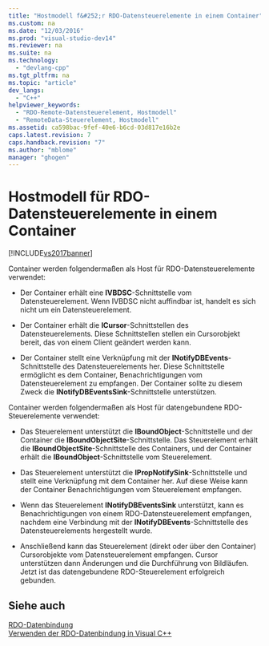 ```yaml
---
title: "Hostmodell f&#252;r RDO-Datensteuerelemente in einem Container"
ms.custom: na
ms.date: "12/03/2016"
ms.prod: "visual-studio-dev14"
ms.reviewer: na
ms.suite: na
ms.technology: 
  - "devlang-cpp"
ms.tgt_pltfrm: na
ms.topic: "article"
dev_langs: 
  - "C++"
helpviewer_keywords: 
  - "RDO-Remote-Datensteuerelement, Hostmodell"
  - "RemoteData-Steuerelement, Hostmodell"
ms.assetid: ca598bac-9fef-40e6-b6cd-03d817e16b2e
caps.latest.revision: 7
caps.handback.revision: "7"
ms.author: "mblome"
manager: "ghogen"
---
```

# Hostmodell f&#252;r RDO-Datensteuerelemente in einem Container
[!INCLUDE[vs2017banner](../../assembler/inline/includes/vs2017banner.md)]

Container werden folgendermaßen als Host für RDO\-Datensteuerelemente verwendet:  
  
-   Der Container erhält eine **IVBDSC**\-Schnittstelle vom Datensteuerelement.  Wenn IVBDSC nicht auffindbar ist, handelt es sich nicht um ein Datensteuerelement.  
  
-   Der Container erhält die **ICursor**\-Schnittstellen des Datensteuerelements.  Diese Schnittstellen stellen ein Cursorobjekt bereit, das von einem Client geändert werden kann.  
  
-   Der Container stellt eine Verknüpfung mit der **INotifyDBEvents**\-Schnittstelle des Datensteuerelements her.  Diese Schnittstelle ermöglicht es dem Container, Benachrichtigungen vom Datensteuerelement zu empfangen.  Der Container sollte zu diesem Zweck die **INotifyDBEventsSink**\-Schnittstelle unterstützen.  
  
 Container werden folgendermaßen als Host für datengebundene RDO\-Steuerelemente verwendet:  
  
-   Das Steuerelement unterstützt die **IBoundObject**\-Schnittstelle und der Container die **IBoundObjectSite**\-Schnittstelle.  Das Steuerelement erhält die **IBoundObjectSite**\-Schnittstelle des Containers, und der Container erhält die **IBoundObject**\-Schnittstelle vom Steuerelement.  
  
-   Das Steuerelement unterstützt die **IPropNotifySink**\-Schnittstelle und stellt eine Verknüpfung mit dem Container her.  Auf diese Weise kann der Container Benachrichtigungen vom Steuerelement empfangen.  
  
-   Wenn das Steuerelement **INotifyDBEventsSink** unterstützt, kann es Benachrichtigungen von einem RDO\-Datensteuerelement empfangen, nachdem eine Verbindung mit der **INotifyDBEvents**\-Schnittstelle des Datensteuerelements hergestellt wurde.  
  
-   Anschließend kann das Steuerelement \(direkt oder über den Container\) Cursorobjekte vom Datensteuerelement empfangen.  Cursor unterstützen dann Änderungen und die Durchführung von Bildläufen.  Jetzt ist das datengebundene RDO\-Steuerelement erfolgreich gebunden.  
  
## Siehe auch  
 [RDO\-Datenbindung](../../data/ado-rdo/rdo-databinding.md)   
 [Verwenden der RDO\-Datenbindung in Visual C\+\+](../../data/ado-rdo/using-rdo-databinding-in-visual-cpp.md)